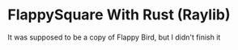 # FlappySquare With Rust (Raylib)
It was supposed to be a copy of Flappy Bird, but I didn't finish it
